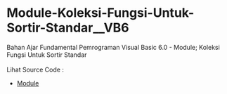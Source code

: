 # Module-Koleksi-Fungsi-Untuk-Sortir-Standar__VB6
Bahan Ajar Fundamental Pemrograman Visual Basic 6.0 - Module; Koleksi Fungsi Untuk Sortir Standar<br><br>
Lihat Source Code : <br>
- <a href="https://github.com/RizkyKhapidsyah/Module-Koleksi-Fungsi-Untuk-Sortir-Standar__VB6/blob/main/Module1.bas">Module</a>
